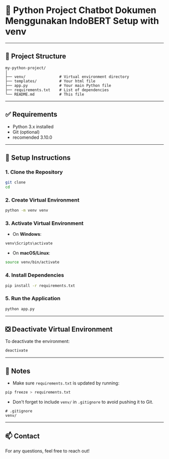 
# 🐍 Python Project Chatbot Dokumen Menggunakan IndoBERT Setup with venv

---

## 📁 Project Structure

```
my-python-project/
│
├── venv/               # Virtual environment directory
├── templates/          # Your html file
├── app.py              # Your main Python file
├── requirements.txt    # List of dependencies
└── README.md           # This file
```

---

## ✅ Requirements

- Python 3.x installed
- Git (optional)
- recomended 3.10.0 
---

## 🚀 Setup Instructions

### 1. Clone the Repository

```bash
git clone 
cd 
```

### 2. Create Virtual Environment

```bash
python -m venv venv
```

### 3. Activate Virtual Environment

- On **Windows**:

```bash
venv\Scripts\activate
```

- On **macOS/Linux**:

```bash
source venv/bin/activate
```

### 4. Install Dependencies

```bash
pip install -r requirements.txt
```

### 5. Run the Application

```bash
python app.py
```

---

## ❎ Deactivate Virtual Environment

To deactivate the environment:

```bash
deactivate
```

---

## 📝 Notes

- Make sure `requirements.txt` is updated by running:

```bash
pip freeze > requirements.txt
```

- Don't forget to include `venv/` in `.gitignore` to avoid pushing it to Git.

```
# .gitignore
venv/
```

---

## 📫 Contact

For any questions, feel free to reach out!
